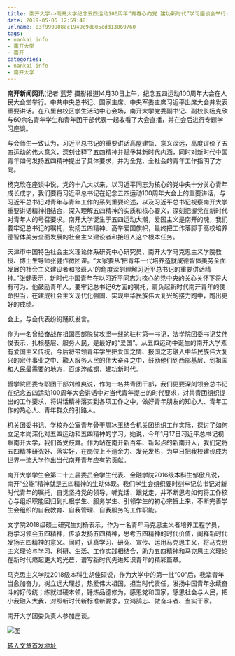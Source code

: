 ```yaml
---
title: 南开大学->南开大学纪念五四运动100周年“青春心向党 建功新时代”学习座谈会举行--南开要闻 | nankai.info
date: 2019-05-05 12:59:48
urlname: 03f999908ec1949c9d805cdd13069760
tags: 
- nankai.info
- 南开大学
- 南开
categories:
- nankai.info
- 南开大学
---
```


**南开新闻网讯**(记者 蓝芳 摄影报道)4月30日上午，纪念五四运动100周年大会在人民大会堂举行。中共中央总书记、国家主席、中央军委主席习近平出席大会并发表重要讲话。在八里台校区学生活动中心会场，南开大学党委副书记、副校长杨克欣与60余名青年学生和青年团干部代表一起收看了大会直播，并在会后进行专题学习座谈。

与会师生一致认为，习近平总书记的重要讲话高屋建瓴、意义深远，高度评价了五四运动的伟大意义，深刻诠释了五四精神并赋予其新时代内涵，同时对新时代中国青年如何发扬五四精神提出了具体要求，并为全党、全社会的青年工作指明了方向。

杨克欣在座谈中说，党的十八大以来，以习近平同志为核心的党中央十分关心青年成长成才，我们要将习近平总书记在纪念五四运动100周年大会上的重要讲话，与习近平总书记对青年与青年工作的系列重要论述，以及习近平总书记视察南开大学重要讲话精神相结合，深入理解五四精神的实质和核心要义，深刻把握党在新时代对青年人的号召要求。南开大学诞生于五四运动大潮，爱国主义是南开的魂，我们要牢记总书记的嘱托，发扬五四精神、高举爱国旗帜，最终把工作落脚于高校培养德智体美劳全面发展的社会主义建设者和接班人这个根本任务。

天津市中国特色社会主义理论体系研究中心研究员、南开大学马克思主义学院教授、博士生导师张健作微团课。“大家要从‘把青年一代培养造就成德智体美劳全面发展的社会主义建设者和接班人’的角度深刻理解习近平总书记的重要讲话精神。”张健表示，新时代中国青年在以习近平同志为核心的党中央的关心关怀下将大有可为。他鼓励青年人，要牢记总书记6方面的嘱托，肩负起新时代南开青年的使命担当，在建成社会主义现代化强国、实现中华民族伟大复兴的接力跑中，跑出更好的成绩。

会上，与会代表纷纷踊跃发言。

作为一名曾经奋战在祖国西部脱贫攻坚一线的驻村第一书记，法学院团委书记艾伟俊表示，扎根基层、服务人民，是最好的“爱国”。从五四运动中诞生的南开大学素有爱国主义传统，今后将带领青年学生把爱国之情、报国之志融入中华民族伟大复兴的宏伟事业之中、融入服务人民的伟大奋斗之中，鼓励他们到西部基层、到祖国和人民最需要的地方，百炼淬成钢，建功新时代。

哲学院团委专职团干部刘维爽说，作为一名共青团干部，我们更要深刻领会总书记在纪念五四运动100周年大会讲话中对当代青年提出的时代要求，对共青团组织提出的工作要求，将讲话精神落实到各项工作之中，做好青年朋友的知心人、青年工作的热心人、青年群众的引路人。

机关团委书记、学校办公室青年骨干周冰玉结合机关团组织工作实际，探讨了如何立足本岗深化对五四运动和五四精神的学习。她说，今年1月17日习近平总书记视察南开大学，我们备受鼓舞。作为站在南开新百年、新起点的新南开人，我们定将五四精神研究好、落实好，在岗位上不遗余力、发光发热，为早日把我校建设成为世界一流大学作出当代南开青年应有的贡献。

南开大学学生会第二十五届委员会学生代表、金融学院2016级本科生邹傲凡说，南开“公能”精神就是五四精神的生动体现。我们学生会组织要时刻牢记总书记对新时代青年的嘱托，自觉坚持党的领导，听党话、跟党走，并不断思考如何将工作核心与组织职能回归到扎根学生、服务学生、引领学生的初心宗旨上来，不断完善学生会组织的自我教育、自我管理、自我服务的工作职能。

文学院2018级硕士研究生刘杨表示，作为一名青年马克思主义者培养工程学员，将学习领会五四精神，传承发扬五四精神，思考五四精神的时代价值，阐释新时代发扬五四精神的意义。同时，认真学习、研究、宣传、运用马克思主义，将马克思主义理论与学习、科研、生活、工作实践相结合，助力五四精神和马克思主义理论在新时代燃起更大的光芒，谱写新时代先进知识青年的精彩篇章。

马克思主义学院2018级本科生胡佳硕说，作为大学中的第一批“00”后，我辈青年当愈加奋力，树立远大理想，热爱伟大祖国，担当时代责任，发扬中国青年永续奋斗的好传统；练就过硬本领，锤炼品德修为，感恩党和国家，感恩社会与人民，把小我融入大我，对照新时代新标准新要求，立鸿鹄志、做奋斗者、当实干家。

南开大学团委负责人参加座谈。

![图](http://news.nankai.edu.cn/pic/0/00/35/17/351704_905108.jpg)

[转入文章首发地址](http://news.nankai.edu.cn/nkyw/system/2019/04/30/000448054.shtml)